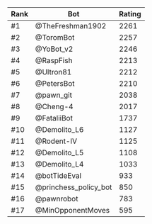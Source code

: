 Rank|Bot|Rating
---|---|---
#1|@TheFreshman1902|2261
#2|@ToromBot|2257
#3|@YoBot_v2|2246
#4|@RaspFish|2213
#5|@Ultron81|2212
#6|@PetersBot|2210
#7|@pawn_git|2038
#8|@Cheng-4|2017
#9|@FataliiBot|1737
#10|@Demolito_L6|1127
#11|@Rodent-IV|1125
#12|@Demolito_L5|1108
#13|@Demolito_L4|1033
#14|@botTideEval|933
#15|@princhess_policy_bot|850
#16|@pawnrobot|783
#17|@MinOpponentMoves|595
